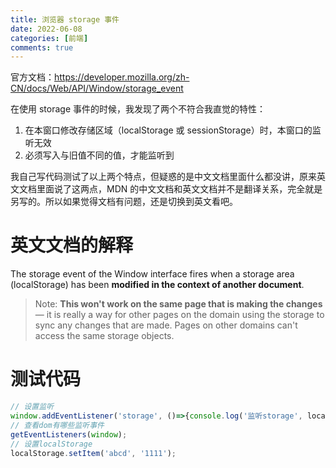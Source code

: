 ```yaml
---
title: 浏览器 storage 事件
date: 2022-06-08
categories: [前端]
comments: true
---
```


官方文档：https://developer.mozilla.org/zh-CN/docs/Web/API/Window/storage_event

在使用 storage 事件的时候，我发现了两个不符合我直觉的特性：

1. 在本窗口修改存储区域（localStorage 或 sessionStorage）时，本窗口的监听无效
2. 必须写入与旧值不同的值，才能监听到

我自己写代码测试了以上两个特点，但疑惑的是中文文档里面什么都没讲，原来英文文档里面说了这两点，MDN 的中文文档和英文文档并不是翻译关系，完全就是另写的。所以如果觉得文档有问题，还是切换到英文看吧。

<!-- more -->

# 英文文档的解释

The storage event of the Window interface fires when a storage area (localStorage) has been **modified in the context of another document**.

> Note: **This won't work on the same page that is making the changes** — it is really a way for other pages on the domain using the storage to sync any changes that are made. Pages on other domains can't access the same storage objects.

# 测试代码

```JavaScript
// 设置监听
window.addEventListener('storage', ()=>{console.log('监听storage', localStorage.getItem('abcd'))});
// 查看dom有哪些监听事件
getEventListeners(window);
// 设置localStorage
localStorage.setItem('abcd', '1111');
```
